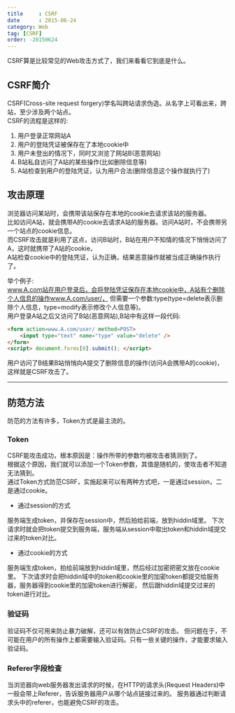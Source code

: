 ```yaml
---
title     : CSRF
date      : 2015-06-24
category: Web
tag: [CSRF]
order: -20150624
---
```


CSRF算是比较常见的Web攻击方式了，我们来看看它到底是什么。

## CSRF简介
CSRF(Cross-site request forgery)学名叫跨站请求伪造。从名字上可看出来，跨站，至少涉及两个站点。  
CSRF的流程是这样的:

1. 用户登录正常网站A
2. 用户的登陆凭证被保存在了本地cookie中
3. 用户未登出的情况下，同时又浏览了网站B(恶意网站)
4. B站私自访问了A站的某些操作(比如删除信息等)
5. A站检查到用户的登陆凭证，认为用户合法(删除信息这个操作就执行了)

## 攻击原理
浏览器访问某站时，会携带该站保存在本地的cookie去请求该站的服务器。  
比如访问A站，就会携带A的cookie去请求A站的服务器。访问A站时，不会携带另一个站点的cookie信息。  
而CSRF攻击就是利用了这点，访问B站时，B站在用户不知情的情况下悄悄访问了A，这时就携带了A站的cookie，  
A站检查cookie中的登陆凭证，认为正确，结果恶意操作就被当成正确操作执行了。  

举个例子:  
www.A.com站在用户登录后，会将登陆凭证保存在本地cookie中，A站有个删除个人信息的操作www.A.com/user/，
但需要一个参数:type(type=delete表示删除个人信息，type=modify表示修改个人信息等)。  
用户登录A站之后又访问了B站(恶意网站),B站中有这样一段代码:

~~~html
<form action=www.A.com/user/ method=POST>
    <input type="text" name="type" value="delete" />
</form>
<script> document.forms[0].submit(); </script>
~~~
用户访问了B结果B站悄悄向A提交了删除信息的操作(访问A会携带A的cookie)，这样就是CSRF攻击了。

*****

## 防范方法
防范的方法有许多，Token方式是最主流的。

### Token
CSRF能攻击成功，根本原因是：操作所带的参数均被攻击者猜测到了。  
根据这个原因，我们就可以添加一个Token参数，其值是随机的，使攻击者不知道无法猜到。  
通过Token方式防范CSRF，实施起来可以有两种方式吧，一是通过session，二是通过cookie。  

* 通过session的方式

服务端生成token，并保存在session中，然后拍给前端，放到hiddin域里。
下次请求时就会把token提交到服务端，服务端从session中取出token和hiddin域提交过来的token对比。

* 通过cookie的方式

服务端生成token，拍给前端放到hiddin域里，然后经过加密把密文放在cookie里。
下次请求时会把hiddin域中的token和cookie里的加密token都提交给服务器，服务器得到cookie里的加密token进行解密，
然后跟hiddin域提交过来的token进行对比。

### 验证码
验证码不仅可用来防止暴力破解，还可以有效防止CSRF的攻击。
但问题在于，不可能在用户的所有操作上都需要输入验证码。只有一些关键的操作，才能要求输入验证码。

### Referer字段检查
当浏览器向web服务器发出请求的时候，在HTTP的请求头(Request Headers)中一般会带上Referer，告诉服务器用户从哪个站点链接过来的。
服务器通过判断请求头中的referer，也能避免CSRF的攻击。
